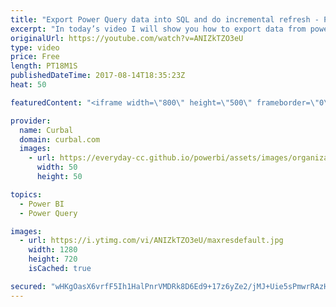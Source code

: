 ```yaml
---
title: "Export Power Query data into SQL and do incremental refresh - Power BI Tips & Tricks #49"
excerpt: "In today’s video I will show you how to export data from power query or power bi into SQL. Really useful for example if you want to come around the limitiation of the lack of increment loads functionality in Power BI.  Some important links: BIInsight blog: http://biinsight.com/exporting-power-bi-data-to-sql-server/"
originalUrl: https://youtube.com/watch?v=ANIZkTZO3eU
type: video
price: Free
length: PT18M1S
publishedDateTime: 2017-08-14T18:35:23Z
heat: 50

featuredContent: "<iframe width=\"800\" height=\"500\" frameborder=\"0\" src=\"https://www.youtube.com/embed/ANIZkTZO3eU\" allow=\"accelerometer; autoplay; encrypted-media; gyroscope; picture-in-picture\" allowfullscreen></iframe>"

provider:
  name: Curbal
  domain: curbal.com
  images:
    - url: https://everyday-cc.github.io/powerbi/assets/images/organizations/curbal.com-50x50.jpg
      width: 50
      height: 50

topics:
  - Power BI
  - Power Query

images:
  - url: https://i.ytimg.com/vi/ANIZkTZO3eU/maxresdefault.jpg
    width: 1280
    height: 720
    isCached: true

secured: "wHKgOasX6vrfF5Ih1HalPnrVMDRk8D6Ed9+17z6yZe2/jMJ+Uie5sPmwrRAzHyP2Ypg5Z1oQS1kbVAHWSy8oDZqzZBOhJfxipLrhZuK+olknPp4AVL4M66rssbOz3YW3IJDQ2Sh9Zrmpwndg5U1/P2P7OH8+Iw06WskvJFrbcRi7/+MaW2ypPXH5XUJDTprc4NzEYT1CmlPTMAoezJyEAxHVDZDvusjsbCwQtkhk5+4IP3jD0+R19+l/3TnsQjJ1aufjJjgeg+CaC1WewC0RrFz6zYx+05+jXUR+ol+CnA+QLWHjISDF61H/bJvdO3P4Pq7RHlB77gCHFoiEAgFKR/XFtMvYGiBh3CQz+rRX2KeG6kydl/x3f6I+ivtsFm50IxUO4vhjlYBHVAQ0M4pzC617p6aImV4W43Bci1ifIgc=;kEC8naBZUoBaxomhrVc/VA=="
---
```


